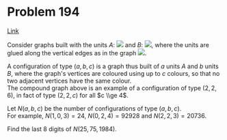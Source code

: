 # Problem 194

[Link](https://projecteuler.net/problem=194)

Consider graphs built with the units $A$: ![](resources/images/0194_GraphA.png?1678992052) and $B$: ![](resources/images/0194_GraphB.png?1678992052), where the units are glued along the vertical edges as in the graph ![](resources/images/0194_Fig.png?1678992052).

A configuration of type $(a, b, c)$ is a graph thus built of $a$ units $A$ and $b$ units $B$, where the graph's vertices are coloured using up to $c$ colours, so that no two adjacent vertices have the same colour.  
The compound graph above is an example of a configuration of type $(2,2,6)$, in fact of type $(2,2,c)$ for all $c \\ge 4$.

Let $N(a, b, c)$ be the number of configurations of type $(a, b, c)$.  
For example, $N(1,0,3) = 24$, $N(0,2,4) = 92928$ and $N(2,2,3) = 20736$.

Find the last $8$ digits of $N(25,75,1984)$.